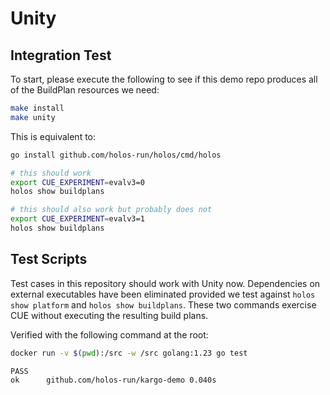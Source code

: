 # Unity

## Integration Test

To start, please execute the following to see if this demo repo produces all of
the BuildPlan resources we need:

```bash
make install
make unity
```

This is equivalent to:

```bash
go install github.com/holos-run/holos/cmd/holos

# this should work
export CUE_EXPERIMENT=evalv3=0
holos show buildplans

# this should also work but probably does not
export CUE_EXPERIMENT=evalv3=1
holos show buildplans
```

## Test Scripts

Test cases in this repository should work with Unity now.  Dependencies on
external executables have been eliminated provided we test against `holos show
platform` and `holos show buildplans`.  These two commands exercise CUE without
executing the resulting build plans.

Verified with the following command at the root:

```bash
docker run -v $(pwd):/src -w /src golang:1.23 go test
```

```
PASS
ok      github.com/holos-run/kargo-demo 0.040s
```
